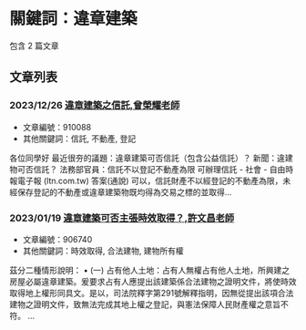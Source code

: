 # 關鍵詞：違章建築

包含 2 篇文章

## 文章列表

### 2023/12/26 [違章建築之信託,曾榮耀老師](../../articles/910088_%E9%81%95%E7%AB%A0%E5%BB%BA%E7%AF%89%E4%B9%8B%E4%BF%A1%E8%A8%97%2C%E6%9B%BE%E6%A6%AE%E8%80%80%E8%80%81%E5%B8%AB.md)
- 文章編號：910088
- 其他關鍵詞：信託, 不動產, 登記

各位同學好 最近很夯的議題：違章建築可否信託（包含公益信託）？ 新聞：違建物可否信託？ 法務部官員：信託不以登記不動產為限 可辦理信託 - 社會 - 自由時報電子報 (ltn.com.tw) 答案(通說) 可以，信託財產不以經登記的不動產為限，未經保存登記的不動產或違章建築物既均得為交易之標的並取得...

### 2023/01/19 [違章建築可否主張時效取得？,許文昌老師](../../articles/906740_%E9%81%95%E7%AB%A0%E5%BB%BA%E7%AF%89%E5%8F%AF%E5%90%A6%E4%B8%BB%E5%BC%B5%E6%99%82%E6%95%88%E5%8F%96%E5%BE%97%EF%BC%9F%2C%E8%A8%B1%E6%96%87%E6%98%8C%E8%80%81%E5%B8%AB.md)
- 文章編號：906740
- 其他關鍵詞：時效取得, 合法建物, 建物所有權

茲分二種情形說明： • (一) 占有他人土地：占有人無權占有他人土地，所興建之房屋必屬違章建築。爰要求占有人應提出該建築係合法建物之證明文件，將使時效取得地上權形同具文。是以，司法院釋字第291號解釋指明，因無從提出該項合法建物之證明文件，致無法完成其地上權之登記，與憲法保障人民財產權之意旨不符。 ...
